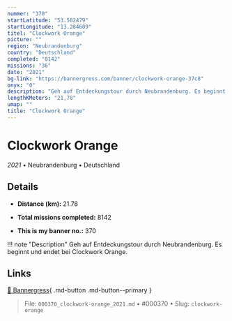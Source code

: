 ```yaml
---
nummer: "370"
startLatitude: "53.582479"
startLongitude: "13.284609"
titel: "Clockwork Orange"
picture: ""
region: "Neubrandenburg"
country: "Deutschland"
completed: "8142"
missions: "36"
date: "2021"
bg-link: "https://bannergress.com/banner/clockwork-orange-37c8"
onyx: "0"
description: "Geh auf Entdeckungstour durch Neubrandenburg. Es beginnt und endet bei Clockwork Orange."
lengthKMeters: "21,78"
umap: ""
title: "Clockwork Orange"
---
```

# Clockwork Orange

*2021* • Neubrandenburg • Deutschland



## Details
- **Distance (km):** 21.78

- **Total missions completed:** 8142
- **This is my banner no.:** 370


!!! note "Description"
    Geh auf Entdeckungstour durch Neubrandenburg. Es beginnt und endet bei Clockwork Orange.



## Links
[🔗 Bannergress](https://bannergress.com/banner/clockwork-orange-37c8){ .md-button .md-button--primary }



> File: `000370_clockwork-orange_2021.md` • #000370 • Slug: `clockwork-orange`
